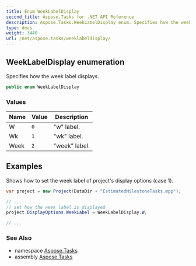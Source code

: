 ```yaml
---
title: Enum WeekLabelDisplay
second_title: Aspose.Tasks for .NET API Reference
description: Aspose.Tasks.WeekLabelDisplay enum. Specifies how the week label displays
type: docs
weight: 3440
url: /net/aspose.tasks/weeklabeldisplay/
---
```

## WeekLabelDisplay enumeration

Specifies how the week label displays.

```csharp
public enum WeekLabelDisplay
```

### Values

| Name | Value | Description |
| --- | --- | --- |
| W | `0` | "w" label. |
| Wk | `1` | "wk" label. |
| Week | `2` | "week" label. |

## Examples

Shows how to set the week label of project's display options (case 1).

```csharp
var project = new Project(DataDir + "EstimatedMilestoneTasks.mpp");

// ...
// set how the week label is displayed
project.DisplayOptions.WeekLabel = WeekLabelDisplay.W;

// ...
```

### See Also

* namespace [Aspose.Tasks](../../aspose.tasks/)
* assembly [Aspose.Tasks](../../)


